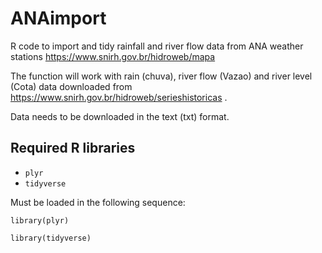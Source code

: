 # ANAimport
R code to import and tidy rainfall and river flow data from ANA weather stations https://www.snirh.gov.br/hidroweb/mapa

The function will work with rain (chuva), river flow (Vazao) and river level (Cota) data downloaded from https://www.snirh.gov.br/hidroweb/serieshistoricas .

Data needs to be downloaded in the text (txt) format.

## Required R libraries
- <code>plyr</code>
- <code>tidyverse</code>

Must be loaded in the following sequence:

`library(plyr)`

`library(tidyverse)`